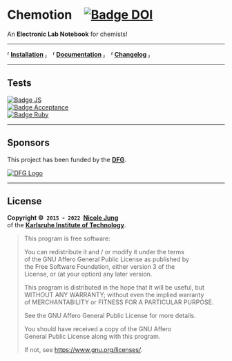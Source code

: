 # Chemotion [![Badge DOI]][DOI]

An **Electronic Lab Notebook** for chemists!

---

**⸢ [Installation] ⸥ ⸢ [Documentation] ⸥ ⸢ [Changelog] ⸥**

---

## Tests

[![Badge JS]][JS Tests] <br>
[![Badge Acceptance]][Acceptance Tests]  <br>
[![Badge Ruby]][Ruby Tests]

---

## Sponsors

This project has been funded by the **[DFG]**.

[![DFG Logo]][DFG]

---

## License

**Copyright © `2015` - `2022` [Nicole Jung]** <br>
of the **[Karlsruhe Institute of Technology]**.

> This program is free software:
>
> You can redistribute it and / or  modify it under the terms <br>
> of the GNU Affero General Public License as published by <br>
> the Free Software Foundation, either version 3 of the <br>
> License, or (at your option) any later version.
>
> This program is distributed in the hope that it will be useful, but <br>
> WITHOUT ANY WARRANTY; without even the implied warranty <br>
> of MERCHANTABILITY or FITNESS FOR A PARTICULAR PURPOSE.
>
> See the GNU Affero General Public License for more details.
>
> You should have received a copy of the GNU Affero<br>
> General Public License along with this program.
>
> If not, see <https://www.gnu.org/licenses/>.



<!----------------------------------------------------------------------------->

[Installation]: https://www.chemotion.net/chemotionsaurus/docs/category/installation
[Documentation]: https://www.chemotion.net/chemotionsaurus/docs/category/manual
[Changelog]: CHANGELOG.md

[DFG]: https://www.dfg.de/en/
[DFG Logo]: https://www.dfg.de/zentralablage/bilder/service/logos_corporate_design/logo_negativ_267.png

[Nicole Jung]: mailto:nicole.jung@kit.edu
[Karlsruhe Institute of Technology]: https://www.kit.edu/english/

[JS Tests]: https://github.com/ComPlat/chemotion_ELN/actions/workflows/testjs.yml/badge.svg?branch=development-5
[Ruby Tests]: https://github.com/ComPlat/chemotion_ELN/actions/workflows/testrb.yml/badge.svg?branch=development-5
[Acceptance Tests]: https://github.com/ComPlat/chemotion_ELN/actions/workflows/testacceptance.yml/badge.svg?branch=development-5
[DOI]: https://doi.org/10.5281/zenodo.1054134

[Badge JS]: https://github.com/ComPlat/chemotion_ELN/actions/workflows/testjs.yml/badge.svg?branch=development-5
[Badge Ruby]: https://github.com/ComPlat/chemotion_ELN/actions/workflows/testrb.yml/badge.svg?branch=development-5
[Badge Acceptance]: https://github.com/ComPlat/chemotion_ELN/actions/workflows/testacceptance.yml/badge.svg?branch=development-5
[Badge DOI]: https://zenodo.org/badge/DOI/10.5281/zenodo.1054134.svg
